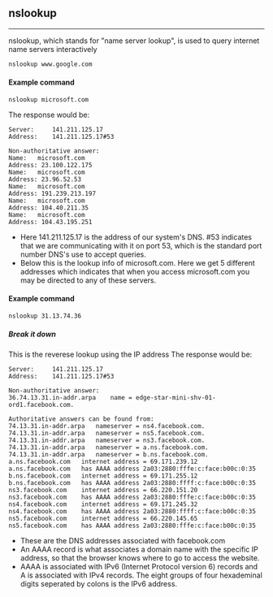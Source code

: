 ---
---

nslookup
-------
-------
nslookup, which stands for "name server lookup", is used to query internet name servers interactively

~~~ bash
nslookup www.google.com
~~~

<!--more-->


#### Example command
~~~ 
nslookup microsoft.com
~~~

The response would be: 

~~~
Server:		141.211.125.17
Address:	141.211.125.17#53

Non-authoritative answer:
Name:	microsoft.com
Address: 23.100.122.175
Name:	microsoft.com
Address: 23.96.52.53
Name:	microsoft.com
Address: 191.239.213.197
Name:	microsoft.com
Address: 104.40.211.35
Name:	microsoft.com
Address: 104.43.195.251
~~~

* Here 141.211.125.17 is the address of our system's DNS. #53 indicates that we are communicating with it on port 53, 
which is the standard port number DNS's use to accept queries. 
* Below this is the lookup info of microsoft.com. Here we get 5 different addresses which indicates that when you access 
microsoft.com you may be directed to any of these servers. 

#### Example command
~~~ 
nslookup 31.13.74.36
~~~

##### Break it down
This is the reverese lookup using the IP address
The response would be: 

~~~
Server:		141.211.125.17
Address:	141.211.125.17#53

Non-authoritative answer:
36.74.13.31.in-addr.arpa	name = edge-star-mini-shv-01-ord1.facebook.com.

Authoritative answers can be found from:
74.13.31.in-addr.arpa	nameserver = ns4.facebook.com.
74.13.31.in-addr.arpa	nameserver = ns5.facebook.com.
74.13.31.in-addr.arpa	nameserver = ns3.facebook.com.
74.13.31.in-addr.arpa	nameserver = a.ns.facebook.com.
74.13.31.in-addr.arpa	nameserver = b.ns.facebook.com.
a.ns.facebook.com	internet address = 69.171.239.12
a.ns.facebook.com	has AAAA address 2a03:2880:fffe:c:face:b00c:0:35
b.ns.facebook.com	internet address = 69.171.255.12
b.ns.facebook.com	has AAAA address 2a03:2880:ffff:c:face:b00c:0:35
ns3.facebook.com	internet address = 66.220.151.20
ns3.facebook.com	has AAAA address 2a03:2880:fffe:c:face:b00c:0:35
ns4.facebook.com	internet address = 69.171.245.32
ns4.facebook.com	has AAAA address 2a03:2880:ffff:c:face:b00c:0:35
ns5.facebook.com	internet address = 66.220.145.65
ns5.facebook.com	has AAAA address 2a03:2880:fffe:c:face:b00c:0:35
~~~

* These are the DNS addresses associated with facebook.com
* An AAAA record is what associates a domain name with the specific IP address, so that the browser knows where to go to access the website. 
* AAAA is associated with IPv6 (Internet Protocol version 6) records and A is associated with IPv4 records. The eight groups of four hexademinal digits seperated by colons is the IPv6 address. 
